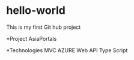 # hello-world
This is my first Git hub project

*Project
AsiaPortals 

*Technologies
MVC
AZURE
Web API
Type Script

